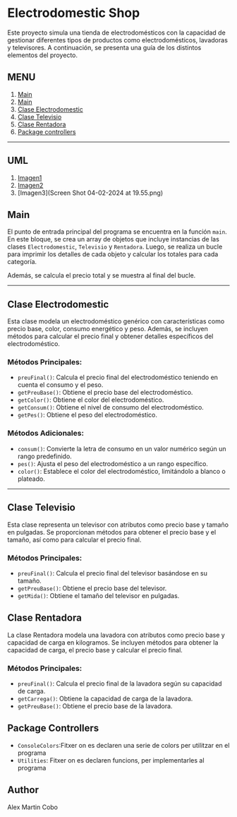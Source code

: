 # Electrodomestic Shop

Este proyecto simula una tienda de electrodomésticos con la capacidad de gestionar diferentes tipos de productos como electrodomésticos, lavadoras y televisores. A continuación, se presenta una guía de los distintos elementos del proyecto.

## MENU
1. [Main](#uml)
2. [Main](#main)
3. [Clase Electrodomestic](#clase-electrodomestic)
4. [Clase Televisio](#clase-televisio)
5. [Clase Rentadora](#clase-rentadora)
6. [Package controllers](#package-controllers)

---

## UML

1. [Imagen1]()
2. [Imagen2]()
3. [Imagen3](Screen Shot 04-02-2024 at 19.55.png)

## Main

El punto de entrada principal del programa se encuentra en la función `main`. En este bloque, se crea un array de objetos que incluye instancias de las clases `Electrodomestic`, `Televisio` y `Rentadora`. Luego, se realiza un bucle para imprimir los detalles de cada objeto y calcular los totales para cada categoría.

Además, se calcula el precio total y se muestra al final del bucle.

---

## Clase Electrodomestic

Esta clase modela un electrodoméstico genérico con características como precio base, color, consumo energético y peso. Además, se incluyen métodos para calcular el precio final y obtener detalles específicos del electrodoméstico.

### Métodos Principales:

- `preuFinal()`: Calcula el precio final del electrodoméstico teniendo en cuenta el consumo y el peso.
- `getPreuBase()`: Obtiene el precio base del electrodoméstico.
- `getColor()`: Obtiene el color del electrodoméstico.
- `getConsum()`: Obtiene el nivel de consumo del electrodoméstico.
- `getPes()`: Obtiene el peso del electrodoméstico.

### Métodos Adicionales:

- `consum()`: Convierte la letra de consumo en un valor numérico según un rango predefinido.
- `pes()`: Ajusta el peso del electrodoméstico a un rango específico.
- `color()`: Establece el color del electrodoméstico, limitándolo a blanco o plateado.

---

## Clase Televisio

Esta clase representa un televisor con atributos como precio base y tamaño en pulgadas. Se proporcionan métodos para obtener el precio base y el tamaño, así como para calcular el precio final.

### Métodos Principales:

- `preuFinal()`: Calcula el precio final del televisor basándose en su tamaño.
- `getPreuBase()`: Obtiene el precio base del televisor.
- `getMida()`: Obtiene el tamaño del televisor en pulgadas.

## Clase Rentadora

La clase Rentadora modela una lavadora con atributos como precio base y capacidad de carga en kilogramos. Se incluyen métodos para obtener la capacidad de carga, el precio base y calcular el precio final.

### Métodos Principales:

- `preuFinal()`: Calcula el precio final de la lavadora según su capacidad de carga.
- `getCarrega()`: Obtiene la capacidad de carga de la lavadora.
- `getPreuBase()`: Obtiene el precio base de la lavadora.


## Package Controllers

- `ConsoleColors`:Fitxer on es declaren una serie de colors per utilitzar en el programa
- `Utilities`: Fitxer on es declaren funcions, per implementarles al programa 

## Author

Alex Martin Cobo

